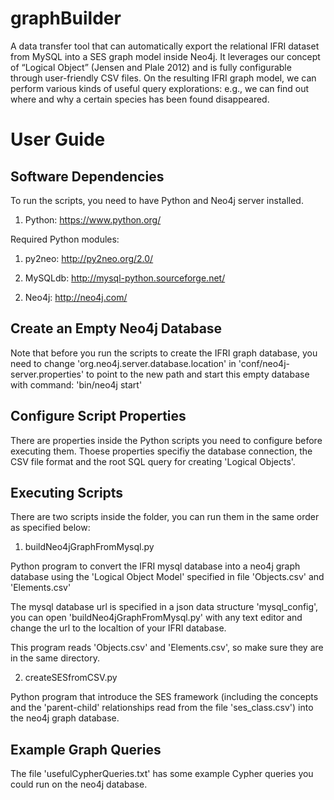 graphBuilder
======

A data transfer tool that can automatically export the relational IFRI dataset from MySQL into a SES graph model inside Neo4j. It leverages our concept of “Logical Object” (Jensen and Plale 2012) and is fully configurable through user-friendly CSV files. On the resulting IFRI graph model, we can perform various kinds of useful query explorations: e.g., we can find out where and why a certain species has been found disappeared. 

User Guide
==========

Software Dependencies
---------------------

To run the scripts, you need to have Python and Neo4j server installed.

1. Python: https://www.python.org/

Required Python modules:

1) py2neo: http://py2neo.org/2.0/

2) MySQLdb: http://mysql-python.sourceforge.net/

2. Neo4j: http://neo4j.com/

Create an Empty Neo4j Database
-------------------------------

Note that before you run the scripts to create the IFRI graph database, you need to change 'org.neo4j.server.database.location' in 'conf/neo4j-server.properties' to point to the new path and start this empty database with command: 'bin/neo4j start'

Configure Script Properties
---------------------------

There are properties inside the Python scripts you need to configure before executing them. Thoese properties specifiy the database connection, the CSV file format and the root SQL query for creating 'Logical Objects'.


Executing Scripts
------------------

There are two scripts inside the folder, you can run them in the same order as specified below:

1. buildNeo4jGraphFromMysql.py

Python program to convert the IFRI mysql database into a neo4j graph database using the 'Logical Object Model' specified in file 'Objects.csv' and 'Elements.csv'

The mysql database url is specified in a json data structure 'mysql_config', you can open 'buildNeo4jGraphFromMysql.py' with any text editor and change the url to the localtion of your IFRI database.

This program reads 'Objects.csv' and 'Elements.csv', so make sure they are in the same directory.

2. createSESfromCSV.py

Python program that introduce the SES framework (including the concepts and the 'parent-child' relationships read from the file 'ses_class.csv') into the neo4j graph database.


Example Graph Queries
----------------------

The file 'usefulCypherQueries.txt' has some example Cypher queries you could run on the neo4j database.

